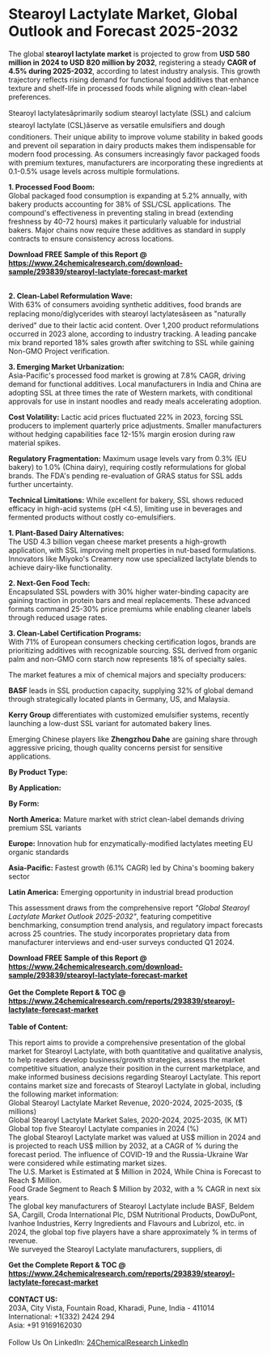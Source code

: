 <h1>Stearoyl Lactylate Market, Global Outlook and Forecast 2025-2032</h1><p>The global <strong>stearoyl lactylate market</strong> is projected to grow from <strong>USD 580 million in 2024 to USD 820 million by 2032</strong>, registering a steady <strong>CAGR of 4.5% during 2025-2032</strong>, according to latest industry analysis. This growth trajectory reflects rising demand for functional food additives that enhance texture and shelf-life in processed foods while aligning with clean-label preferences.</p><p>Stearoyl lactylatesâprimarily sodium stearoyl lactylate (SSL) and calcium stearoyl lactylate (CSL)âserve as versatile emulsifiers and dough conditioners. Their unique ability to improve volume stability in baked goods and prevent oil separation in dairy products makes them indispensable for modern food processing. As consumers increasingly favor packaged foods with premium textures, manufacturers are incorporating these ingredients at 0.1-0.5% usage levels across multiple formulations.</p><p><strong>1. Processed Food Boom:</strong><br>
Global packaged food consumption is expanding at 5.2% annually, with bakery products accounting for 38% of SSL/CSL applications. The compound's effectiveness in preventing staling in bread (extending freshness by 40-72 hours) makes it particularly valuable for industrial bakers. Major chains now require these additives as standard in supply contracts to ensure consistency across locations.</p><div><b>Download FREE Sample of this Report @ 
            <a href="https://www.24chemicalresearch.com/download-sample/293839/stearoyl-lactylate-forecast-market">
            https://www.24chemicalresearch.com/download-sample/293839/stearoyl-lactylate-forecast-market</a></b></div><br><p><strong>2. Clean-Label Reformulation Wave:</strong><br>
With 63% of consumers avoiding synthetic additives, food brands are replacing mono/diglycerides with stearoyl lactylatesâseen as "naturally derived" due to their lactic acid content. Over 1,200 product reformulations occurred in 2023 alone, according to industry tracking. A leading pancake mix brand reported 18% sales growth after switching to SSL while gaining Non-GMO Project verification.</p><p><strong>3. Emerging Market Urbanization:</strong><br>
Asia-Pacific's processed food market is growing at 7.8% CAGR, driving demand for functional additives. Local manufacturers in India and China are adopting SSL at three times the rate of Western markets, with conditional approvals for use in instant noodles and ready meals accelerating adoption.</p><p><strong>Cost Volatility:</strong> Lactic acid prices fluctuated 22% in 2023, forcing SSL producers to implement quarterly price adjustments. Smaller manufacturers without hedging capabilities face 12-15% margin erosion during raw material spikes.</p><p><strong>Regulatory Fragmentation:</strong> Maximum usage levels vary from 0.3% (EU bakery) to 1.0% (China dairy), requiring costly reformulations for global brands. The FDA's pending re-evaluation of GRAS status for SSL adds further uncertainty.</p><p><strong>Technical Limitations:</strong> While excellent for bakery, SSL shows reduced efficacy in high-acid systems (pH &lt;4.5), limiting use in beverages and fermented products without costly co-emulsifiers.</p><p><strong>1. Plant-Based Dairy Alternatives:</strong><br>
The USD 4.3 billion vegan cheese market presents a high-growth application, with SSL improving melt properties in nut-based formulations. Innovators like Miyoko's Creamery now use specialized lactylate blends to achieve dairy-like functionality.</p><p><strong>2. Next-Gen Food Tech:</strong><br>
Encapsulated SSL powders with 30% higher water-binding capacity are gaining traction in protein bars and meal replacements. These advanced formats command 25-30% price premiums while enabling cleaner labels through reduced usage rates.</p><p><strong>3. Clean-Label Certification Programs:</strong><br>
With 71% of European consumers checking certification logos, brands are prioritizing additives with recognizable sourcing. SSL derived from organic palm and non-GMO corn starch now represents 18% of specialty sales.</p><p>The market features a mix of chemical majors and specialty producers:</p><p><strong>BASF</strong> leads in SSL production capacity, supplying 32% of global demand through strategically located plants in Germany, US, and Malaysia.</p><p><strong>Kerry Group</strong> differentiates with customized emulsifier systems, recently launching a low-dust SSL variant for automated bakery lines.</p><p>Emerging Chinese players like <strong>Zhengzhou Dahe</strong> are gaining share through aggressive pricing, though quality concerns persist for sensitive applications.</p><p><strong>By Product Type:</strong></p><p><strong>By Application:</strong></p><p><strong>By Form:</strong></p><p><strong>North America:</strong> Mature market with strict clean-label demands driving premium SSL variants</p><p><strong>Europe:</strong> Innovation hub for enzymatically-modified lactylates meeting EU organic standards</p><p><strong>Asia-Pacific:</strong> Fastest growth (6.1% CAGR) led by China's booming bakery sector</p><p><strong>Latin America:</strong> Emerging opportunity in industrial bread production</p><p>This assessment draws from the comprehensive report <em>"Global Stearoyl Lactylate Market Outlook 2025-2032"</em>, featuring competitive benchmarking, consumption trend analysis, and regulatory impact forecasts across 25 countries. The study incorporates proprietary data from manufacturer interviews and end-user surveys conducted Q1 2024.</p><div><b>Download FREE Sample of this Report @ 
            <a href="https://www.24chemicalresearch.com/download-sample/293839/stearoyl-lactylate-forecast-market">
            https://www.24chemicalresearch.com/download-sample/293839/stearoyl-lactylate-forecast-market</a></b></div><br><div><b>Get the Complete Report & TOC @ 
            <a href="https://www.24chemicalresearch.com/reports/293839/stearoyl-lactylate-forecast-market">
            https://www.24chemicalresearch.com/reports/293839/stearoyl-lactylate-forecast-market</a></b></div><br>
            <b>Table of Content:</b><p>This report aims to provide a comprehensive presentation of the global market for Stearoyl Lactylate, with both quantitative and qualitative analysis, to help readers develop business/growth strategies, assess the market competitive situation, analyze their position in the current marketplace, and make informed business decisions regarding Stearoyl Lactylate. This report contains market size and forecasts of Stearoyl Lactylate in global, including the following market information:<br />
Global Stearoyl Lactylate Market Revenue, 2020-2024, 2025-2035, ($ millions)<br />
Global Stearoyl Lactylate Market Sales, 2020-2024, 2025-2035, (K MT)<br />
Global top five Stearoyl Lactylate companies in 2024 (%)<br />
The global Stearoyl Lactylate market was valued at US$ million in 2024 and is projected to reach US$ million by 2032, at a CAGR of % during the forecast period. The influence of COVID-19 and the Russia-Ukraine War were considered while estimating market sizes.<br />
The U.S. Market is Estimated at $ Million in 2024, While China is Forecast to Reach $ Million.<br />
Food Grade Segment to Reach $ Million by 2032, with a % CAGR in next six years.<br />
The global key manufacturers of Stearoyl Lactylate include BASF, Beldem SA, Cargill, Croda International Plc, DSM Nutritional Products, DowDuPont, Ivanhoe Industries, Kerry Ingredients and Flavours and Lubrizol, etc. in 2024, the global top five players have a share approximately % in terms of revenue.<br />
We surveyed the Stearoyl Lactylate manufacturers, suppliers, di</p><div><b>Get the Complete Report & TOC @ 
            <a href="https://www.24chemicalresearch.com/reports/293839/stearoyl-lactylate-forecast-market">
            https://www.24chemicalresearch.com/reports/293839/stearoyl-lactylate-forecast-market</a></b></div><br><b>CONTACT US:</b><br>
            203A, City Vista, Fountain Road, Kharadi, Pune, India - 411014<br>
            International: +1(332) 2424 294<br>
            Asia: +91 9169162030 <br><br>
            Follow Us On LinkedIn: <a href="https://www.linkedin.com/company/24chemicalresearch/">24ChemicalResearch LinkedIn</a>